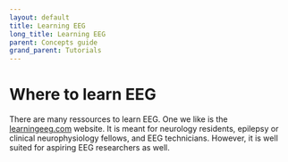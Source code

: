 ```yaml
---
layout: default
title: Learning EEG
long_title: Learning EEG
parent: Concepts guide
grand_parent: Tutorials
---
```

Where to learn EEG
=======

There are many ressources to learn EEG. One we like is the [learningeeg.com](https://www.learningeeg.com/) website. It is meant for neurology residents, epilepsy or clinical neurophysiology fellows, and EEG technicians. However, it is well suited for aspiring EEG researchers as well.


